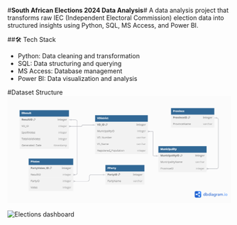 #**South African Elections 2024 Data Analysis**#
A data analysis project that transforms raw IEC (Independent Electoral Commission) election data into structured insights using Python, SQL, MS Access, and Power BI.

##🛠 Tech Stack

- Python: Data cleaning and transformation
- SQL: Data structuring and querying
- MS Access: Database management
- Power BI: Data visualization and analysis
  
#Dataset Structure
![Image Alt](https://github.com/playza5388/Elections_Dashboard_2024ZA/blob/fd7cef2718b91630e6ee36e5f940d618e809cb4b/Untitled.png)

![Elections dashboard](https://github.com/user-attachments/assets/57ef0a20-83e7-4dc6-ace8-77b62d196a63)

